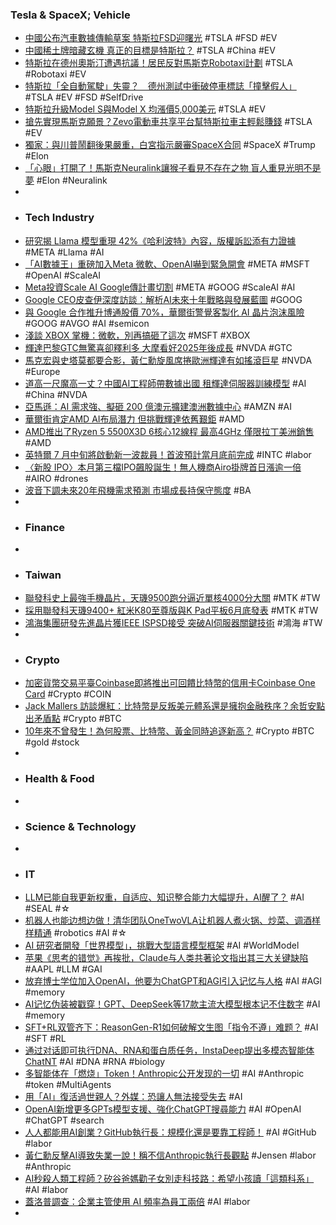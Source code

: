 ### Tesla & SpaceX; Vehicle
- [中國公布汽車數據傳輸草案 特斯拉FSD迎曙光](https://news.cnyes.com/news/id/6022794) #TSLA #FSD #EV
- [中國稀土牌暗藏玄機 真正的目標是特斯拉？](https://news.cnyes.com/news/id/6023879) #TSLA #China #EV
- [特斯拉在德州奧斯汀遭遇抗議！居民反對馬斯克Robotaxi計劃](https://news.cnyes.com/news/id/6023255) #TSLA #Robotaxi #EV
- [特斯拉「全自動駕駛」失靈？　德州測試中衝破停車標誌「撞擊假人」](https://www.ctwant.com/article/424344/) #TSLA #EV #FSD #SelfDrive
- [特斯拉升級Model S與Model X 均漲價5,000美元](https://news.cnyes.com/news/id/6022587) #TSLA #EV
- [搶先實現馬斯克願景？Zevo電動車共享平台幫特斯拉車主輕鬆賺錢](https://www.technice.com.tw/technology/autosystem/177342/) #TSLA #EV
- [獨家：與川普鬧翻後果嚴重，白宮指示嚴審SpaceX合同](https://hao.cnyes.com/post/177336) #SpaceX #Trump #Elon
- [「心眼」打開了！馬斯克Neuralink讓猴子看見不存在之物 盲人重見光明不是夢](https://news.cnyes.com/news/id/6023651) #Elon #Neuralink
-
- ### Tech Industry
- [研究揭 Llama 模型重現 42%《哈利波特》內容，版權訴訟添有力證據](https://technews.tw/2025/06/16/meta-llama-model-literally-memorized-42-percent-of-harry-potter/) #META #Llama #AI
- [「AI數據王」重磅加入Meta 微軟、OpenAI嚇到緊急開會](https://news.cnyes.com/news/id/6022588) #META #MSFT #OpenAI #ScaleAI
- [Meta投資Scale AI Google傳計畫切割](https://www.ithome.com.tw/news/169564) #META #GOOG #ScaleAI #AI
- [Google CEO皮查伊深度訪談：解析AI未來十年戰略與發展藍圖](https://tenten.co/learning/google-ceo-sundar-pichai/) #GOOG
- [與 Google 合作推升博通股價 70%，華爾街警覺客製化 AI 晶片泡沫風險](https://finance.technews.tw/2025/06/16/broadcom-help-google-make-chip/) #GOOG #AVGO #AI #semicon
- [淺談 XBOX 掌機：微軟，別再搞砸了這次](https://ccc.technews.tw/2025/06/16/xbox-ally/) #MSFT #XBOX
- [輝達巴黎GTC無驚喜卻釋利多 大摩看好2025年後成長](https://news.cnyes.com/news/id/6023001) #NVDA #GTC
- [馬克宏與史塔莫都要合影，黃仁勳旋風席捲歐洲輝達有如搖滾巨星](https://technews.tw/2025/06/16/jensen-huang-sweeps-through-europe/) #NVDA #Europe
- [道高一尺魔高一丈？中國AI工程師帶數據出國 租輝達伺服器訓練模型](https://tw.news.yahoo.com/道高-尺魔高-丈-中國ai工程師帶數據出國-租輝達伺服器訓練模型-074809121.html) #AI #China #NVDA
- [亞馬遜：AI 需求強、擬砸 200 億澳元擴建澳洲數據中心](https://technews.tw/2025/06/16/amazon-investing-au20-billion-to-expand-data-center-infrastructure-in-australia/) #AMZN #AI
- [華爾街肯定AMD AI布局潛力 但挑戰輝達依舊艱鉅](https://news.cnyes.com/news/id/6023124) #AMD
- [AMD推出了Ryzen 5 5500X3D 6核心12線程 最高4GHz 僅限拉丁美洲銷售](https://news.xfastest.com/amd/152736/ryzen-5-5500x3d/) #AMD
- [英特爾 7 月中旬將啟動新一波裁員！首波預計當月底前完成](https://finance.technews.tw/2025/06/14/intel-lay-off-fab-workers/) #INTC #labor
- [〈新股 IPO〉本月第三檔IPO飆股誕生！無人機商Airo掛牌首日漲逾一倍](https://news.cnyes.com/news/id/6023008) #AIRO #drones
- [波音下調未來20年飛機需求預測 市場成長持保守態度](https://news.cnyes.com/news/id/6023469) #BA
-
- ### Finance
-
- ### Taiwan
- [聯發科史上最強手機晶片，天璣9500跑分逼近單核4000分大關](https://www.techbang.com/posts/123770-mediatek-dimensity-9500-scores) #MTK #TW
- [採用聯發科天璣9400+ 紅米K80至尊版與K Pad平板6月底發表](https://www.sogi.com.tw/articles/redmi-k80-ultra/6265583) #MTK #TW
- [鴻海集團研發先進晶片獲IEEE ISPSD接受 突破AI伺服器關鍵技術](https://news.cnyes.com/news/id/6024624) #鴻海 #TW
-
- ### Crypto
- [加密貨幣交易平臺Coinbase即將推出可回饋比特幣的信用卡Coinbase One Card](https://www.ithome.com.tw/news/169546) #Crypto #COIN
- [Jack Mallers 訪談爆紅：比特幣是反叛美元體系還是擁抱金融秩序？余哲安點出矛盾點](https://abmedia.io/jack-mallers-bonny-blockchain-nathan-yu) #Crypto #BTC
- [10年來不曾發生！為何股票、比特幣、黃金同時追逐新高？](https://news.cnyes.com/news/id/6020926) #Crypto #BTC #gold #stock
-
- ### Health & Food
-
- ### Science & Technology
-
- ### IT
- [LLM已能自我更新权重，自适应、知识整合能力大幅提升，AI醒了？](https://www.jiqizhixin.com/articles/2025-06-14-6) #AI #SEAL #☆
- [机器人也能边想边做！清华团队OneTwoVLA让机器人煮火锅、炒菜、调酒样样精通](https://www.jiqizhixin.com/articles/2025-06-15-6) #robotics #AI #☆
- [AI 研究者開發「世界模型」，挑戰大型語言模型框架](https://technews.tw/2025/06/16/the-researcher-is-building-a-new-ai-model/) #AI #WorldModel
- [苹果《思考的错觉》再挨批，Claude与人类共著论文指出其三大关键缺陷](https://www.jiqizhixin.com/articles/2025-06-14-4) #AAPL #LLM #GAI
- [放弃博士学位加入OpenAI，他要为ChatGPT和AGI引入记忆与人格](https://www.jiqizhixin.com/articles/2025-06-15-7) #AI #AGI #memory
- [AI记忆伪装被戳穿！GPT、DeepSeek等17款主流大模型根本记不住数字](https://www.jiqizhixin.com/articles/2025-06-15-3) #AI #memory
- [SFT+RL双管齐下：ReasonGen-R1如何破解文生图「指令不遵」难题？](https://www.jiqizhixin.com/articles/2025-06-16-14) #AI #SFT #RL
- [通过对话即可执行DNA、RNA和蛋白质任务，InstaDeep提出多模态智能体ChatNT](https://www.jiqizhixin.com/articles/2025-06-16-5) #AI #DNA #RNA #biology
- [多智能体在「燃烧」Token！Anthropic公开发现的一切](https://www.jiqizhixin.com/articles/2025-06-14-5) #AI #Anthropic #token #MultiAgents
- [用「AI」復活過世親人？外媒：恐讓人無法接受失去](https://tw.news.yahoo.com/用-ai-復活過世親人-外媒-恐讓人無法接受失去-075112212.html) #AI
- [OpenAI新增更多GPTs模型支援、強化ChatGPT搜尋能力](https://www.ithome.com.tw/news/169562) #AI #OpenAI #ChatGPT #search
- [人人都能用AI創業？GitHub執行長：規模化還是要靠工程師！](https://news.cnyes.com/news/id/6022845) #AI #GitHub #labor
- [黃仁勳反擊AI導致失業一說！稱不信Anthropic執行長觀點](https://news.cnyes.com/news/id/6024110) #Jensen #labor #Anthropic
- [AI秒殺人類工程師？矽谷爸媽勸子女別走科技路：希望小孩讀「這類科系」](https://www.cheers.com.tw/article/article.action?id=5104572) #AI #labor
- [蓋洛普調查：企業主管使用 AI 頻率為員工兩倍](https://technews.tw/2025/06/16/your-boss-is-probably-using-ai-more-than-you/) #AI #labor
-